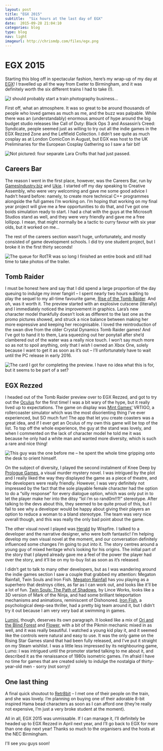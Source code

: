 ```yaml
---
layout: post
title: "EGX 2015"
subtitle:  "Six hours at the last day of EGX"
date:  2015-09-28 21:04:10
categories: blog
type: blog
nav: light
imageurl: http://chrismdp.com/files/egx.png
---
```


# EGX 2015

Starting this blog off in spectacular fashion, here’s my wrap-up of my day at [EGX](https://www.egx.net/egx)! I travelled up all the way from Exeter to Birmingham, and it was definitely worth the six different trains I had to take (!).

![I should probably start a train photography business…]({{site.url}}/assets/posts/egx2015/traincollage.png "I should probably start a train photography business…")

First off, what an atmosphere. It was so great to be around thousands of people who loved games as much as me, and the buzz was palpable. While there was an (understandably) enormous amount of hype around the big budget studio releases like Call of Duty: Black Ops 3 and Assassin’s Creed: Syndicate, people seemed just as willing to try out all the indie games in the EGX Rezzed Zone and the Leftfield Collection. I didn’t see quite as much cosplay as at London ComicCon in August, but EGX was host to the UK Preliminaries for the European Cosplay Gathering so I saw a fair bit! 

![Not pictured: four separate Lara Crofts that had just passed.]({{site.url}}/assets/posts/egx2015/jokercrowd.jpg "Not pictured: four separate Lara Crofts that had just passed.")

## Careers Bar

The reason I went in the first place, however, was the Careers Bar, run by [GamesIndustry.biz](http://www.gamesindustry.biz/) and [Ukie](http://ukie.org.uk/). I started off my day speaking to Creative Assembly, who were very welcoming and gave me some good advice I hadn’t heard before: namely, to create more technical C++ programmes alongside the full games I’m working on. I’m hoping that working on my final year project will give me a few opportunities to do that, and I’ve got one boids simulation ready to start. I had a chat with the guys at the Microsoft Studios stand as well, and they were very friendly and gave me a free lollipop. I mean, that might normally be a tactic to curry favour with six year olds, but it worked on me… 

The rest of the careers section wasn’t huge, unfortunately, and mostly consisted of game development schools. I did try one student project, but I broke it in the first thirty seconds!

![The queue for RotTR was so long I finished an entire book and still had time to take photos of the trailer.]({{site.url}}/assets/posts/egx2015/trscreens.jpg "The queue for RotTR was so long I finished an entire book and still had time to take photos of the trailer.")

## Tomb Raider

I must be honest here and say that I did spend a large proportion of the day queuing to indulge my inner fangirl – I spent nearly two hours waiting to play the sequel to my all-time favourite game, [Rise of the Tomb Raider](http://www.xbox.com/en-GB/games/rise-of-the-tomb-raider). And oh, was it worth it. The preview started with an explosive cutscene (literally) and I immediately noticed the improvement in graphics. Lara’s new character model thankfully doesn’t look as different to the last one as the promo pictures showed, and struck a nice balance between making her more expressive and keeping her recognisable. I loved the reintroduction of the swan dive from the older Crystal Dynamics Tomb Raider games! And I’ve got to hand it to them, Lara squeezing out her ponytail after she’d clambered out of the water was a really nice touch. I won’t say much more so as not to spoil anything, only that I _wish_ I owned an Xbox One, solely because I want to get it as soon as it’s out – I’ll unfortunately have to wait until the PC release in early 2016. 

![The card I got for completing the preview. I have no idea what this is for, but it seems to be part of a set?]({{site.url}}/assets/posts/egx2015/trcard.jpg "The card I got for completing the preview. I have no idea what this is for, but it seems to be part of a set?")

## EGX Rezzed

I headed out of the Tomb Raider preview over to EGX Rezzed, and got to try out the [Oculus](https://www.oculus.com/en-us/) for the first time! I was a bit wary of the hype, but it really lived up to expectations. The game on display was [Mint Games’](http://mintgames.co.uk/) VRTIGO, a rollercoaster simulator which was the most disorienting thing I’ve ever experienced, but SO much fun! The app that let you create coasters was a great idea, and if I ever get an Oculus of my own this game will be top of the list. To top off the whole experience, the guy at the stand was lovely, and when I commented on the lack of character model he told me it was because he only had a white man and wanted more diversity, which is such a rare and nice thing!

![This guy was the one before me – he spent the whole time gripping onto the desk to orient himself.]({{site.url}}/assets/posts/egx2015/oculus.jpg "This guy was the one before me – he spent the whole time gripping onto the desk to orient himself.")

On the subject of diversity, I played the second instalment of Knee Deep by [Prologue Games](http://www.prologuegames.com/), a visual murder mystery novel. I was intrigued by the plot and I really liked the way they displayed the game as a piece of theatre, and the developers were really friendly. However, I was very definitely not impressed by the fact that the sole playable female character had the option to do a “silly response” for every dialogue option, which was only put in to let the player make her into the ditsy “lol i’m so rand0m!!1!” stereotype. After talking to the devs about this, they seemed to be quite proud of this, but I fail to see why a developer would be happy about giving their players an option to reduce a woman to a bland stereotype. The team was very nice overall though, and this was really the only bad point about the game.

The other visual novel I played was [Herald](http://heraldgame.com/) by Wispfire. I talked to a developer and the narrative designer, who were both fantastic! I’m helping develop my own visual novel at the moment, and our conversation definitely influenced some changes I’m going to put into it. The story centres around a young guy of mixed heritage who’s looking for his origins. The initial part of the story that I played already gave me a feel of the power the player had over the story, and it’ll be on my to-buy list as soon as it’s released.

I didn’t get to talk to many other developers, but as I was wandering around the indie games section I saw a couple that grabbed my attention: Megaton Rainfall, Twin Souls and Iron Fish. [Megaton Rainfall](http://megatonrainfall.com/) has you playing as a superhero that destroys cities, as far as I can work out, and looks like it'll be a lot of fun. [Twin Souls: The Path of Shadows](http://twinsoulsgame.com/), by Lince Works, looks like a 3D version of Mark of the Ninja, and had some brilliant teleportation mechanisms and animations, reminiscent of Dishonored. [Iron Fish](http://www.ironfishgame.com/), a psychological deep-sea thriller, had a pretty big team around it, but I didn’t try it out because I am very very bad at swimming in games.

[Lumini](http://speelbaars.com/?page_id=136), though, deserves its own paragraph. It looked like a mix of [Ori and the Blind Forest](http://www.oriblindforest.com/) and [Flower](http://thatgamecompany.com/games/flower/), with a bit of the Pikmin mechanic mixed in as well, and it was really beautiful. I watched a young kid play it, and it seemed like the controls were natural and easy to use. It was the only game on the Rising Star Games stand that had been fully released, and I’ve put it straight on my Steam wishlist. I was a little less impressed by its neighbouring game, Lumo: I was intrigued until the promoter started talking to me about it, and described it as the renaissance of 1980s isometric games. I’m afraid I have no time for games that are created solely to indulge the nostalgia of thirty-year-old men - sorry (not sorry)!

## One last thing

A final quick shoutout to [Retr8bit](http://retr8bit.com/) – I met one of their people on the train, and she was lovely. I’m planning on buying one of their adorable 8-bit inspired Hama bead characters as soon as I can afford one (they’re really not expensive, I’m just a very broke student at the moment).

All in all, EGX 2015 was unmissable. If I can manage it, I’ll definitely be headed up to EGX Rezzed in April next year, and I’ll go back to EGX for more than one day next year! Thanks so much to the organisers and the hosts at the NEC Birmingham.

I'll see you guys soon!